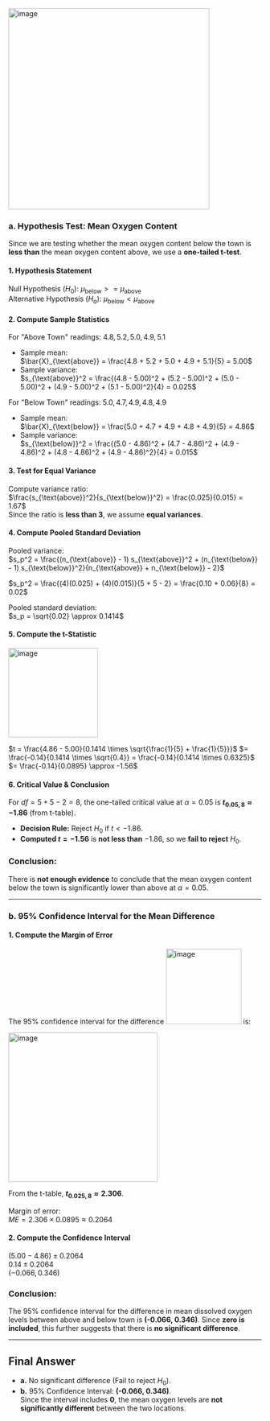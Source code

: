 <img width="400" alt="image" src="https://github.com/user-attachments/assets/eeaeeb4d-15c2-40d9-b6fc-6d3a0c8a2a1b" />  

### **a. Hypothesis Test: Mean Oxygen Content**  

Since we are testing whether the mean oxygen content below the town is **less than** the mean oxygen content above, we use a **one-tailed t-test**.  

#### **1. Hypothesis Statement**  
Null Hypothesis ($H_0$): $μ_{\text{below}} >= μ_{\text{above}}$  
Alternative Hypothesis ($H_a$): $μ_{\text{below}} < μ_{\text{above}}$  

#### **2. Compute Sample Statistics**  
For "Above Town" readings: $4.8, 5.2, 5.0, 4.9, 5.1$  
- Sample mean:  
  $\bar{X}_{\text{above}} = \frac{4.8 + 5.2 + 5.0 + 4.9 + 5.1}{5} = 5.00$ 
- Sample variance:  
  $s_{\text{above}}^2 = \frac{(4.8 - 5.00)^2 + (5.2 - 5.00)^2 + (5.0 - 5.00)^2 + (4.9 - 5.00)^2 + (5.1 - 5.00)^2}{4} = 0.025$

For "Below Town" readings: $5.0, 4.7, 4.9, 4.8, 4.9$  
- Sample mean:  
  $\bar{X}_{\text{below}} = \frac{5.0 + 4.7 + 4.9 + 4.8 + 4.9}{5} = 4.86$  
- Sample variance:  
  $s_{\text{below}}^2 = \frac{(5.0 - 4.86)^2 + (4.7 - 4.86)^2 + (4.9 - 4.86)^2 + (4.8 - 4.86)^2 + (4.9 - 4.86)^2}{4} = 0.015$

#### **3. Test for Equal Variance**  
Compute variance ratio:  
$\frac{s_{\text{above}}^2}{s_{\text{below}}^2} = \frac{0.025}{0.015} = 1.67$  
Since the ratio is **less than 3**, we assume **equal variances**.  

#### **4. Compute Pooled Standard Deviation**  
Pooled variance:  
$s_p^2 = \frac{(n_{\text{above}} - 1) s_{\text{above}}^2 + (n_{\text{below}} - 1) s_{\text{below}}^2}{n_{\text{above}} + n_{\text{below}} - 2}$

$s_p^2 = \frac{(4)(0.025) + (4)(0.015)}{5 + 5 - 2} = \frac{0.10 + 0.06}{8} = 0.02$

Pooled standard deviation:  
$s_p = \sqrt{0.02} \approx 0.1414$ 

#### **5. Compute the t-Statistic** 
<img width="178" alt="image" src="https://github.com/user-attachments/assets/0ed05ba0-6228-4433-b250-0a8b89d8d174" />


$t = \frac{4.86 - 5.00}{0.1414 \times \sqrt{\frac{1}{5} + \frac{1}{5}}}$
$= \frac{-0.14}{0.1414 \times \sqrt{0.4}} = \frac{-0.14}{0.1414 \times 0.6325}$  
$= \frac{-0.14}{0.0895} \approx -1.56$

#### **6. Critical Value & Conclusion**  
For $df = 5 + 5 - 2 = 8$, the one-tailed critical value at $\alpha = 0.05$ is **$t_{0.05,8} \approx -1.86$** (from t-table).  

- **Decision Rule:** Reject $H_0$ if $t < -1.86$.  
- **Computed $t = -1.56$** is **not less than** $-1.86$, so we **fail to reject** $H_0$.  

### **Conclusion:**  
There is **not enough evidence** to conclude that the mean oxygen content below the town is significantly lower than above at $\alpha = 0.05$.  

---

### **b. 95% Confidence Interval for the Mean Difference**  

#### **1. Compute the Margin of Error**  
The 95% confidence interval for the difference <img width="150" alt="image" src="https://github.com/user-attachments/assets/0fa62879-14c4-48b2-b297-85ba536b7077" />
 is:  

<img width="297" alt="image" src="https://github.com/user-attachments/assets/9234f59b-4424-43c8-b0e9-c44b4f23c558" />


From the t-table, **$t_{0.025,8} \approx 2.306$**.  

Margin of error:  
$ME = 2.306 \times 0.0895 \approx 0.2064$  

#### **2. Compute the Confidence Interval**  
$(5.00 - 4.86) \pm 0.2064$  
$0.14 \pm 0.2064$  
$( -0.066, 0.346 )$  

### **Conclusion:**  
The 95% confidence interval for the difference in mean dissolved oxygen levels between above and below town is **(-0.066, 0.346)**. Since **zero is included**, this further suggests that there is **no significant difference**.  

---

## **Final Answer**  
- **a.** No significant difference ($\text{Fail to reject } H_0$).  
- **b.** 95% Confidence Interval: **(-0.066, 0.346)**.  
  Since the interval includes **0**, the mean oxygen levels are **not significantly different** between the two locations. 
